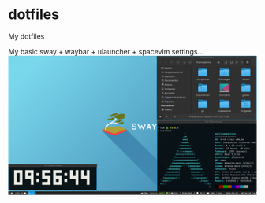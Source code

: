 # dotfiles
My dotfiles

My basic sway + waybar + ulauncher + spacevim settings...
![Screenshot](/Swappshot.png)
